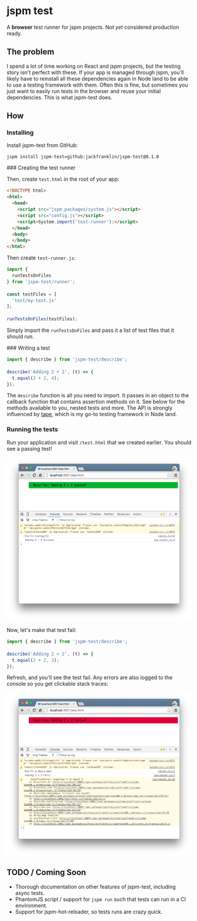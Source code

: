 # jspm test

A __browser__ test runner for jspm projects. Not _yet_ considered production ready.

## The problem

I spend a lot of time working on React and jspm projects, but the testing story isn't perfect with these. If your app is managed through jspm, you'll likely have to reinstall all these dependencies again in Node land to be able to use a testing framework with them. Often this is fine, but sometimes you just want to easily run tests in the browser and reuse your initial dependencies. This is what jspm-test does.

## How

### Installing

Install jspm-test from GitHub:

```
jspm install jspm-test=github:jackfranklin/jspm-test@0.1.0
```

### Creating the test runner

Then, create `test.html` in the root of your app:

```html
<!DOCTYPE html>
<html>
  <head>
    <script src="jspm_packages/system.js"></script>
    <script src="config.js"></script>
    <script>System.import('test-runner');</script>
  </head>
  <body>
  </body>
</html>
```

Then create `test-runner.js`:

```js
import {
  runTestsOnFiles
} from 'jspm-test/runner';

const testFiles = [
  'test/my-test.js'
];

runTestsOnFiles(testFiles);
```

Simply import the `runTestsOnFiles` and pass it a list of test files that it should run.

### Writing a test

```js
import { describe } from 'jspm-test/describe';

describe('Adding 2 + 2', (t) => {
  t.equal(2 + 2, 4);
});
```

The `describe` function is all you need to import. It passes in an object to the callback function that contains assertion methods on it. See below for the methods available to you, nested tests and more. The API is strongly influenced by [tape](https://github.com/substack/tape), which is my go-to testing framework in Node land.

### Running the tests

Run your application and visit `/test.html` that we created earlier. You should see a passing test!

![](readme/2+2pass.png)

Now, let's make that test fail:

```js
import { describe } from 'jspm-test/describe';

describe('Adding 2 + 2', (t) => {
  t.equal(2 + 2, 3);
});
```

Refresh, and you'll see the test fail. Any errors are also logged to the console so you get clickable stack traces:

![](readme/2+2fail.png)

## TODO / Coming Soon

- Thorough documentation on other features of jspm-test, including async tests.
- PhantomJS script / support for `jspm run` such that tests can run in a CI environment.
- Support for jspm-hot-reloader, so tests runs are crazy quick.
